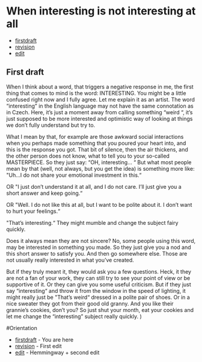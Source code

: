 # When interesting is not interesting at all 

- [firstdraft](index.md) 
- [revision](revision.md)
- [edit](edit.md)

## First draft 

When I think about a word, that triggers a negative response in me, the first thing that comes to mind is the word: INTERESTING. You might be a little confused right now and I fully agree. Let me explain it as an artist. The word “interesting” in the English language may not have the same connotation as in Czech. Here, it’s just a moment away from calling something “weird “, it’s just supposed to be more interested and optimistic way of looking at things we don’t fully understand but try to. 

What I mean by that, for example are those awkward social interactions when you perhaps made something that you poured your heart into, and this is the response you got. That bit of silence, then the air thickens, and the other person does not know, what to tell you to your so-called MASTERPIECE. So they just say: “OH, interesting… “ But what most people mean by that (well, not always, but you get the idea) is something more like: "Uh…I do not share your emotional investment in this.“ 

OR "I just don’t understand it at all, and I do not care. I’ll just give you a short answer and keep going.“ 

OR "Well. I do not like this at all, but I want to be polite about it. I don’t want to hurt your feelings.“ 

"That’s interesting.“ They might mumble and change the subject fairy quickly. 

Does it always mean they are not sincere? No, some people using this word, may be interested in something you made. So they just give you a nod and this short answer to satisfy you. And then go somewhere else. Those are not usually really interested in what you’ve created. 

But if they truly meant it, they would ask you a few questions. Heck, it they are not a fan of your work, they can still try to see your point of view or be supportive of it. Or they can give you some useful criticism. But if they just say “interesting“ and throw it from the window in the speed of lighting, it might really just be "That’s weird“ dressed in a polite pair of shoes. Or in a nice sweater they got from their good old granny. And you like their grannie’s cookies, don’t you? So just shut your month, eat your cookies and let me change the “interesting” subject really quickly. )

#Orientation

- [firstdraft](index.md) - You are here 
- [revision](revision.md) - First edit
- [edit](edit.md) - Hemmingway + second edit
